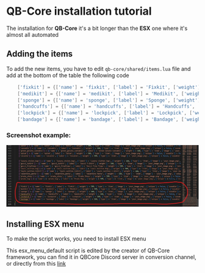 # QB-Core installation tutorial
The installation for **QB-Core** it's a bit longer than the **ESX** one where it's almost all automated

## Adding the items
To add the new items, you have to edit `qb-core/shared/items.lua` file and add at the bottom of the table the following code

```lua
	['fixkit'] = {['name'] = 'fixkit', ['label'] = 'Fixkit', ['weight'] = 500, ['type'] = 'item', ['image'] = 'your_image.png', ['unique'] = false, ['useable'] = false, ['shouldClose'] = false, ['combinable'] = nil},
	['medikit'] = {['name'] = 'medikit', ['label'] = 'Medikit', ['weight'] = 500, ['type'] = 'item', ['image'] = 'your_image.png', ['unique'] = false, ['useable'] = false, ['shouldClose'] = false, ['combinable'] = nil},
	['sponge'] = {['name'] = 'sponge', ['label'] = 'Sponge', ['weight'] = 500, ['type'] = 'item', ['image'] = 'your_image.png', ['unique'] = false, ['useable'] = false, ['shouldClose'] = false, ['combinable'] = nil},
	['handcuffs'] = {['name'] = 'handcuffs', ['label'] = 'Handcuffs', ['weight'] = 500, ['type'] = 'item', ['image'] = 'your_image.png', ['unique'] = false, ['useable'] = false, ['shouldClose'] = false, ['combinable'] = nil},
	['lockpick'] = {['name'] = 'lockpick', ['label'] = 'Lockpick', ['weight'] = 500, ['type'] = 'item', ['image'] = 'your_image.png', ['unique'] = false, ['useable'] = false, ['shouldClose'] = false, ['combinable'] = nil},
	['bandage'] = {['name'] = 'bandage', ['label'] = 'Bandage', ['weight'] = 500, ['type'] = 'item', ['image'] = 'your_image.png', ['unique'] = false, ['useable'] = false, ['shouldClose'] = false, ['combinable'] = nil},
```

### Screenshot example:
![Example screenshot](images/qb_core_jobs_creator_items.jpg)

## Installing ESX menu
To make the script works, you need to install ESX menu

This esx_menu_default script is edited by the creator of QB-Core framework, you can find it in QBCore Discord server in conversion channel, or directly from this [link](https://cdn.discordapp.com/attachments/895599870268817418/978621080061222912/esx_menu_default.rar)
